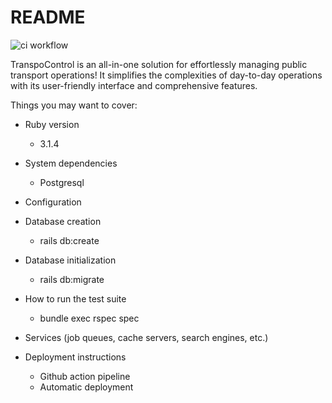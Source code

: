 # README
![ci workflow](https://github.com/alexandergiraldo/transport_manager/actions/workflows/ci.yml/badge.svg)

TranspoControl is an all-in-one solution for effortlessly managing public transport operations! It simplifies the complexities of day-to-day operations with its user-friendly interface and comprehensive features.

Things you may want to cover:

* Ruby version
  * 3.1.4

* System dependencies
  * Postgresql

* Configuration

* Database creation
  * rails db:create

* Database initialization
  * rails db:migrate

* How to run the test suite
  * bundle exec rspec spec

* Services (job queues, cache servers, search engines, etc.)

* Deployment instructions
  * Github action pipeline
  * Automatic deployment

